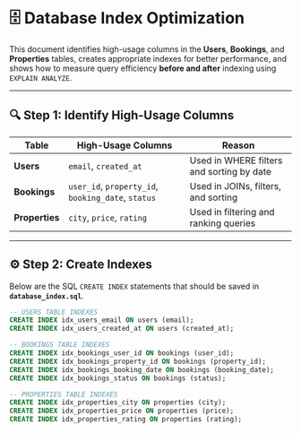 # 🗄️ Database Index Optimization

This document identifies high-usage columns in the **Users**, **Bookings**, and **Properties** tables, creates appropriate indexes for better performance, and shows how to measure query efficiency **before and after** indexing using `EXPLAIN ANALYZE`.

---

## 🔍 Step 1: Identify High-Usage Columns

| Table | High-Usage Columns | Reason |
|-------|--------------------|--------|
| **Users** | `email`, `created_at` | Used in WHERE filters and sorting by date |
| **Bookings** | `user_id`, `property_id`, `booking_date`, `status` | Used in JOINs, filters, and sorting |
| **Properties** | `city`, `price`, `rating` | Used in filtering and ranking queries |

---

## ⚙️ Step 2: Create Indexes

Below are the SQL `CREATE INDEX` statements that should be saved in **`database_index.sql`**.

```sql
-- USERS TABLE INDEXES
CREATE INDEX idx_users_email ON users (email);
CREATE INDEX idx_users_created_at ON users (created_at);

-- BOOKINGS TABLE INDEXES
CREATE INDEX idx_bookings_user_id ON bookings (user_id);
CREATE INDEX idx_bookings_property_id ON bookings (property_id);
CREATE INDEX idx_bookings_booking_date ON bookings (booking_date);
CREATE INDEX idx_bookings_status ON bookings (status);

-- PROPERTIES TABLE INDEXES
CREATE INDEX idx_properties_city ON properties (city);
CREATE INDEX idx_properties_price ON properties (price);
CREATE INDEX idx_properties_rating ON properties (rating);

